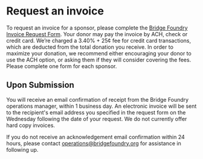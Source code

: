 # Request an invoice
To request an invoice for a sponsor, please complete the [Bridge Foundry Invoice Request Form](https://docs.google.com/forms/d/1gu6WG2Nifj_579VhML_KZWpvi0bM0YpqsgZptSmU6Lw/viewform). Your donor may pay the invoice by ACH, check or credit card. We’re charged a 3.40% + 25¢ fee for credit card transactions, which are deducted from the total donation you receive. In order to maximize your donation, we recommend either encouraging your donor to use the ACH option, or asking them if they will consider covering the fees. Please complete one form for each sponsor.

## Upon Submission
You will receive an email confirmation of receipt from the Bridge Foundry operations manager, within 1 business day. An electronic invoice will be sent to the recipient's email address you specified in the request form on the Wednesday following the date of your request. We do not currently offer hard copy invoices.

If you do not receive an acknowledgement email confirmation within 24 hours, please contact operations@bridgefoundry.org  for assistance in following up.
